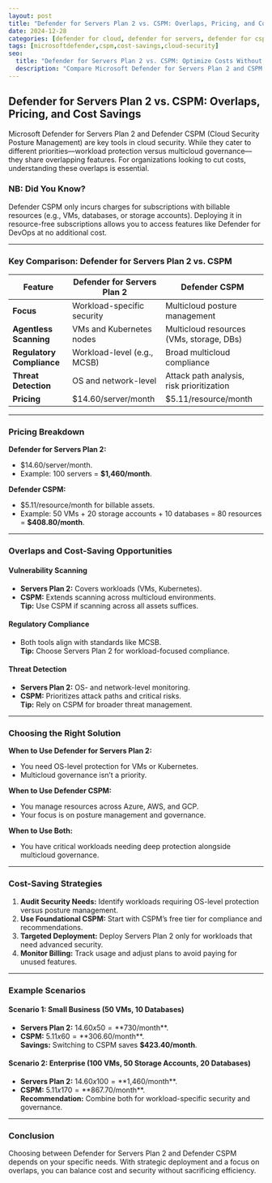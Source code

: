 ```yaml
---
layout: post
title: "Defender for Servers Plan 2 vs. CSPM: Overlaps, Pricing, and Cost Savings"
date: 2024-12-28
categories: [defender for cloud, defender for servers, defender for cspm]
tags: [microsoftdefender,cspm,cost-savings,cloud-security]
seo:
  title: "Defender for Servers Plan 2 vs. CSPM: Optimize Costs Without Sacrificing Security"
  description: "Compare Microsoft Defender for Servers Plan 2 and CSPM. Learn overlaps, pricing insights, and strategies to save costs while securing cloud resources."
---
```


## Defender for Servers Plan 2 vs. CSPM: Overlaps, Pricing, and Cost Savings

Microsoft Defender for Servers Plan 2 and Defender CSPM (Cloud Security Posture Management) are key tools in cloud security. While they cater to different priorities—workload protection versus multicloud governance—they share overlapping features. For organizations looking to cut costs, understanding these overlaps is essential.

### NB: Did You Know?

Defender CSPM only incurs charges for subscriptions with billable resources (e.g., VMs, databases, or storage accounts). Deploying it in resource-free subscriptions allows you to access features like Defender for DevOps at no additional cost.

---

### Key Comparison: Defender for Servers Plan 2 vs. CSPM

| Feature                   | Defender for Servers Plan 2 | Defender CSPM                             |
| ------------------------- | --------------------------- | ----------------------------------------- |
| **Focus**                 | Workload-specific security  | Multicloud posture management             |
| **Agentless Scanning**    | VMs and Kubernetes nodes    | Multicloud resources (VMs, storage, DBs)  |
| **Regulatory Compliance** | Workload-level (e.g., MCSB) | Broad multicloud compliance               |
| **Threat Detection**      | OS and network-level        | Attack path analysis, risk prioritization |
| **Pricing**               | $14.60/server/month         | $5.11/resource/month                      |

---

### Pricing Breakdown

**Defender for Servers Plan 2:**

- $14.60/server/month.  
- Example: 100 servers = **$1,460/month**.

**Defender CSPM:**
  
- $5.11/resource/month for billable assets.  
- Example: 50 VMs + 20 storage accounts + 10 databases = 80 resources = **$408.80/month**.

---

### Overlaps and Cost-Saving Opportunities

#### Vulnerability Scanning

- **Servers Plan 2:** Covers workloads (VMs, Kubernetes).  
- **CSPM:** Extends scanning across multicloud environments.  
**Tip:** Use CSPM if scanning across all assets suffices.

#### Regulatory Compliance

- Both tools align with standards like MCSB.  
**Tip:** Choose Servers Plan 2 for workload-focused compliance.

#### Threat Detection

- **Servers Plan 2:** OS- and network-level monitoring.  
- **CSPM:** Prioritizes attack paths and critical risks.  
**Tip:** Rely on CSPM for broader threat management.

---

### Choosing the Right Solution

**When to Use Defender for Servers Plan 2:**

- You need OS-level protection for VMs or Kubernetes.
- Multicloud governance isn’t a priority.

**When to Use Defender CSPM:**

- You manage resources across Azure, AWS, and GCP.
- Your focus is on posture management and governance.

**When to Use Both:**

- You have critical workloads needing deep protection alongside multicloud governance.

---

### Cost-Saving Strategies

1. **Audit Security Needs:** Identify workloads requiring OS-level protection versus posture management.
2. **Use Foundational CSPM:** Start with CSPM’s free tier for compliance and recommendations.
3. **Targeted Deployment:** Deploy Servers Plan 2 only for workloads that need advanced security.
4. **Monitor Billing:** Track usage and adjust plans to avoid paying for unused features.

---

### Example Scenarios

#### Scenario 1: Small Business (50 VMs, 10 Databases)

- **Servers Plan 2:** $14.60 x 50 = **$730/month**.  
- **CSPM:** $5.11 x 60 = **$306.60/month**.  
**Savings:** Switching to CSPM saves **$423.40/month**.

#### Scenario 2: Enterprise (100 VMs, 50 Storage Accounts, 20 Databases)

- **Servers Plan 2:** $14.60 x 100 = **$1,460/month**.  
- **CSPM:** $5.11 x 170 = **$867.70/month**.  
**Recommendation:** Combine both for workload-specific security and governance.

---

### Conclusion

Choosing between Defender for Servers Plan 2 and Defender CSPM depends on your specific needs. With strategic deployment and a focus on overlaps, you can balance cost and security without sacrificing efficiency.
